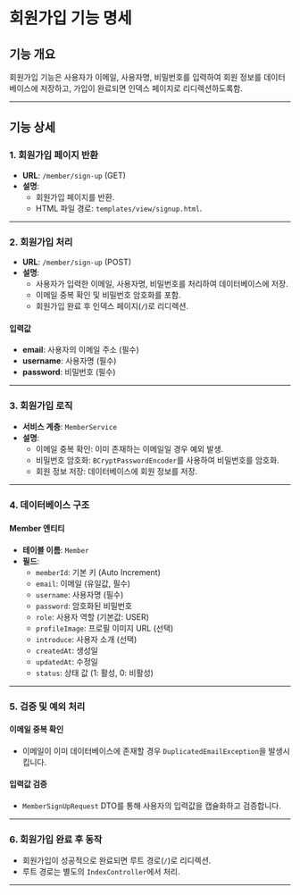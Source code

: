 # 회원가입 기능 명세

## **기능 개요**
회원가입 기능은 사용자가 이메일, 사용자명, 비밀번호를 입력하여 회원 정보를 데이터베이스에 저장하고,
가입이 완료되면 인덱스 페이지로 리디렉션하도록함.

---

## **기능 상세**

### **1. 회원가입 페이지 반환**
- **URL**: `/member/sign-up` (GET)
- **설명**:
    - 회원가입 페이지를 반환.
    - HTML 파일 경로: `templates/view/signup.html`.

---

### **2. 회원가입 처리**
- **URL**: `/member/sign-up` (POST)
- **설명**:
    - 사용자가 입력한 이메일, 사용자명, 비밀번호를 처리하여 데이터베이스에 저장.
    - 이메일 중복 확인 및 비밀번호 암호화를 포함.
    - 회원가입 완료 후 인덱스 페이지(`/`)로 리디렉션.

#### 입력값
- **email**: 사용자의 이메일 주소 (필수)
- **username**: 사용자명 (필수)
- **password**: 비밀번호 (필수)

---

### **3. 회원가입 로직**
- **서비스 계층**: `MemberService`
- **설명**:
    - 이메일 중복 확인: 이미 존재하는 이메일일 경우 예외 발생.
    - 비밀번호 암호화: `BCryptPasswordEncoder`를 사용하여 비밀번호를 암호화.
    - 회원 정보 저장: 데이터베이스에 회원 정보를 저장.

---

### **4. 데이터베이스 구조**
#### **Member 엔티티**
- **테이블 이름**: `Member`
- **필드**:
    - `memberId`: 기본 키 (Auto Increment)
    - `email`: 이메일 (유일값, 필수)
    - `username`: 사용자명 (필수)
    - `password`: 암호화된 비밀번호
    - `role`: 사용자 역할 (기본값: USER)
    - `profileImage`: 프로필 이미지 URL (선택)
    - `introduce`: 사용자 소개 (선택)
    - `createdAt`: 생성일
    - `updatedAt`: 수정일
    - `status`: 상태 값 (1: 활성, 0: 비활성)

---

### **5. 검증 및 예외 처리**
#### 이메일 중복 확인
- 이메일이 이미 데이터베이스에 존재할 경우 `DuplicatedEmailException`을 발생시킵니다.

#### 입력값 검증
- `MemberSignUpRequest` DTO를 통해 사용자의 입력값을 캡슐화하고 검증합니다.

---

### **6. 회원가입 완료 후 동작**
- 회원가입이 성공적으로 완료되면 루트 경로(`/`)로 리디렉션.
- 루트 경로는 별도의 `IndexController`에서 처리.

---
